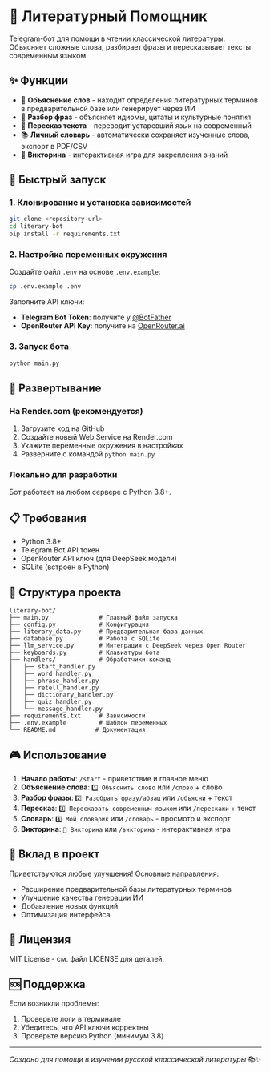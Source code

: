 # 🤖 Литературный Помощник

Telegram-бот для помощи в чтении классической литературы. Объясняет сложные слова, разбирает фразы и пересказывает тексты современным языком.

## ✨ Функции

- 📝 **Объяснение слов** - находит определения литературных терминов в предварительной базе или генерирует через ИИ
- 📖 **Разбор фраз** - объясняет идиомы, цитаты и культурные понятия
- 🔄 **Пересказ текста** - переводит устаревший язык на современный
- 📚 **Личный словарь** - автоматически сохраняет изученные слова, экспорт в PDF/CSV
- 🎲 **Викторина** - интерактивная игра для закрепления знаний

## 🚀 Быстрый запуск

### 1. Клонирование и установка зависимостей
```bash
git clone <repository-url>
cd literary-bot
pip install -r requirements.txt
```

### 2. Настройка переменных окружения
Создайте файл `.env` на основе `.env.example`:
```bash
cp .env.example .env
```

Заполните API ключи:
- **Telegram Bot Token**: получите у [@BotFather](https://t.me/botfather)
- **OpenRouter API Key**: получите на [OpenRouter.ai](https://openrouter.ai/)

### 3. Запуск бота
```bash
python main.py
```

## 🔧 Развертывание

### На Render.com (рекомендуется)
1. Загрузите код на GitHub
2. Создайте новый Web Service на Render.com
3. Укажите переменные окружения в настройках
4. Разверните с командой `python main.py`

### Локально для разработки
Бот работает на любом сервере с Python 3.8+.

## 📋 Требования

- Python 3.8+
- Telegram Bot API токен
- OpenRouter API ключ (для DeepSeek модели)
- SQLite (встроен в Python)

## 📁 Структура проекта

```
literary-bot/
├── main.py              # Главный файл запуска
├── config.py            # Конфигурация
├── literary_data.py     # Предварительная база данных
├── database.py          # Работа с SQLite
├── llm_service.py       # Интеграция с DeepSeek через Open Router
├── keyboards.py         # Клавиатуры бота
├── handlers/            # Обработчики команд
│   ├── start_handler.py
│   ├── word_handler.py
│   ├── phrase_handler.py
│   ├── retell_handler.py
│   ├── dictionary_handler.py
│   ├── quiz_handler.py
│   └── message_handler.py
├── requirements.txt     # Зависимости
├── .env.example         # Шаблон переменных
└── README.md           # Документация
```

## 🎮 Использование

1. **Начало работы**: `/start` - приветствие и главное меню
2. **Объяснение слова**: `1️⃣ Объяснить слово` или `/слово` + слово
3. **Разбор фразы**: `2️⃣ Разобрать фразу/абзац` или `/объясни` + текст
4. **Пересказ**: `3️⃣ Пересказать современным языком` или `/перескажи` + текст
5. **Словарь**: `4️⃣ Мой словарик` или `/словарь` - просмотр и экспорт
6. **Викторина**: `🎲 Викторина` или `/викторина` - интерактивная игра

## 🤝 Вклад в проект

Приветствуются любые улучшения! Основные направления:
- Расширение предварительной базы литературных терминов
- Улучшение качества генерации ИИ
- Добавление новых функций
- Оптимизация интерфейса

## 📄 Лицензия

MIT License - см. файл LICENSE для деталей.

## 🆘 Поддержка

Если возникли проблемы:
1. Проверьте логи в терминале
2. Убедитесь, что API ключи корректны
3. Проверьте версию Python (минимум 3.8)

---

*Создано для помощи в изучении русской классической литературы* 📚✨
